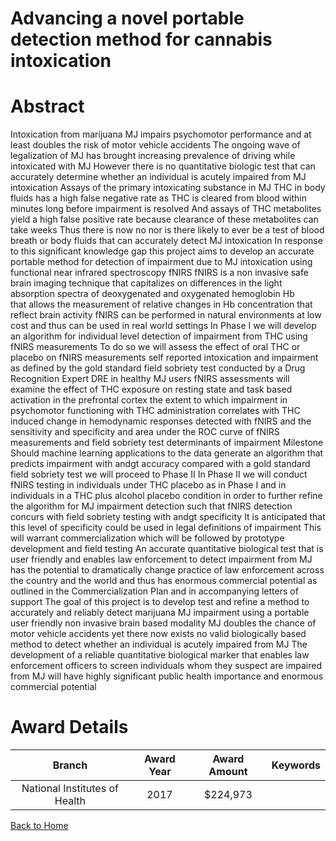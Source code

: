 
Advancing a novel portable detection method for cannabis intoxication
=====================================================================

# Abstract


Intoxication from marijuana  MJ  impairs psychomotor performance and at least doubles the risk of motor
vehicle accidents  The ongoing wave of legalization of MJ has brought increasing prevalence of driving while
intoxicated with MJ  However  there is no quantitative biologic test that can accurately determine whether an
individual is acutely impaired from MJ intoxication  Assays of the primary intoxicating substance in MJ  THC  in
body fluids has a high false negative rate as THC is cleared from blood within    minutes  long before
impairment is resolved  And assays of THC metabolites yield a high false positive rate because clearance of
these metabolites can take weeks  Thus there is now no nor is there likely to ever be a test of blood  breath or
body fluids that can accurately detect MJ intoxication  In response to this significant knowledge gap  this
project aims to develop an accurate  portable method for detection of impairment due to MJ intoxication using
functional near infrared spectroscopy  fNIRS   fNIRS is a non invasive  safe brain imaging technique that
capitalizes on differences in the light absorption spectra of deoxygenated and oxygenated hemoglobin  Hb  
that allows the measurement of relative changes in Hb concentration that reflect brain activity  fNIRS can be
performed in natural environments at low cost  and thus can be used in real world settings  In Phase I  we will
develop an algorithm for individual level detection of impairment from THC using fNIRS measurements  To do
so  we will assess the effect of oral THC  or placebo  on fNIRS measurements  self reported intoxication  and
impairment as defined by the gold standard field sobriety test conducted by a Drug Recognition Expert  DRE 
in    healthy MJ users  fNIRS assessments will examine     the effect of THC exposure on resting state and
task based activation in the prefrontal cortex      the extent to which impairment in psychomotor functioning
with THC administration correlates with THC induced change in hemodynamic responses detected with fNIRS 
and     the sensitivity and specificity and area under the ROC curve of fNIRS measurements and field sobriety
test determinants of impairment  Milestone  Should machine learning applications to the data generate an
algorithm that predicts impairment with andgt     accuracy compared with a gold standard field sobriety test  we
will proceed to Phase II  In Phase II  we will conduct fNIRS testing in     individuals under THC placebo as in
Phase I and in    individuals in a THC plus alcohol placebo condition in order to further refine the algorithm for
MJ impairment detection such that fNIRS detection concurs with field sobriety testing with andgt     specificity  It
is anticipated that this level of specificity could be used in legal definitions of impairment  This will warrant
commercialization  which will be followed by prototype development and field testing  An accurate  quantitative 
biological test that is user friendly and enables law enforcement to detect impairment from MJ has the potential
to dramatically change practice of law enforcement across the country and the world and thus has enormous
commercial potential  as outlined in the Commercialization Plan and in accompanying letters of support The goal of this project is to develop  test  and refine a method to accurately and reliably detect marijuana  MJ 
impairment using a portable  user friendly  non invasive  brain based modality  MJ doubles the chance of
motor vehicle accidents  yet  there now exists no valid  biologically based method to detect whether an
individual is acutely impaired from MJ  The development of a reliable  quantitative biological marker that
enables law enforcement officers to screen individuals whom they suspect are impaired from MJ will have
highly significant public health importance and enormous commercial potential  

# Award Details

|Branch|Award Year|Award Amount|Keywords|
| :---: | :---: | :---: | :---: |
|National Institutes of Health|2017|$224,973||
  
  


[Back to Home](https://github.com/chrischow/dod_sbir_awards#2354)